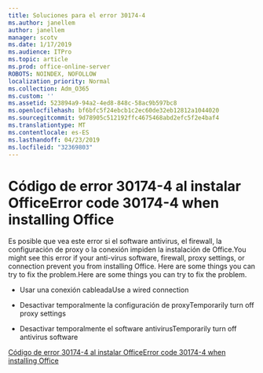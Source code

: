 ```yaml
---
title: Soluciones para el error 30174-4
ms.author: janellem
author: janellem
manager: scotv
ms.date: 1/17/2019
ms.audience: ITPro
ms.topic: article
ms.prod: office-online-server
ROBOTS: NOINDEX, NOFOLLOW
localization_priority: Normal
ms.collection: Adm_O365
ms.custom: ''
ms.assetid: 523894a9-94a2-4ed8-848c-58ac9b597bc8
ms.openlocfilehash: bf6bfc5f24ebcb1c2ec60de32eb12812a1044020
ms.sourcegitcommit: 9d78905c512192ffc4675468abd2efc5f2e4baf4
ms.translationtype: MT
ms.contentlocale: es-ES
ms.lasthandoff: 04/23/2019
ms.locfileid: "32369803"
---
```

# <a name="error-code-30174-4-when-installing-office"></a><span data-ttu-id="d2351-102">Código de error 30174-4 al instalar Office</span><span class="sxs-lookup"><span data-stu-id="d2351-102">Error code 30174-4 when installing Office</span></span>

<span data-ttu-id="d2351-103">Es posible que vea este error si el software antivirus, el firewall, la configuración de proxy o la conexión impiden la instalación de Office.</span><span class="sxs-lookup"><span data-stu-id="d2351-103">You might see this error if your anti-virus software, firewall, proxy settings, or connection prevent you from installing Office.</span></span> <span data-ttu-id="d2351-104">Here are some things you can try to fix the problem.</span><span class="sxs-lookup"><span data-stu-id="d2351-104">Here are some things you can try to fix the problem.</span></span>
  
- <span data-ttu-id="d2351-105">Usar una conexión cableada</span><span class="sxs-lookup"><span data-stu-id="d2351-105">Use a wired connection</span></span>
    
- <span data-ttu-id="d2351-106">Desactivar temporalmente la configuración de proxy</span><span class="sxs-lookup"><span data-stu-id="d2351-106">Temporarily turn off proxy settings</span></span>
    
- <span data-ttu-id="d2351-107">Desactivar temporalmente el software antivirus</span><span class="sxs-lookup"><span data-stu-id="d2351-107">Temporarily turn off antivirus software</span></span>
    
[<span data-ttu-id="d2351-108">Código de error 30174-4 al instalar Office</span><span class="sxs-lookup"><span data-stu-id="d2351-108">Error code 30174-4 when installing Office</span></span>](https://support.office.com/article/5d5551db-266f-47b3-93fc-d51c2e8f4c0b?wt.mc_id=Alchemy_ClientDIA)
  

